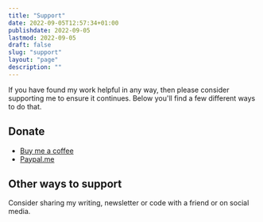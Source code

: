 ```yaml
---
title: "Support"
date: 2022-09-05T12:57:34+01:00
publishdate: 2022-09-05
lastmod: 2022-09-05
draft: false
slug: "support"
layout: "page"
description: ""
---
```


If you have found my work helpful in any way, then please consider supporting me to ensure it continues. Below you'll find a few different ways to do that.

## Donate

- [Buy me a coffee](https://www.buymeacoffee.com/) 
- [Paypal.me](https://www.paypal.me/)

## Other ways to support

Consider sharing my writing, newsletter or code with a friend or on social media.